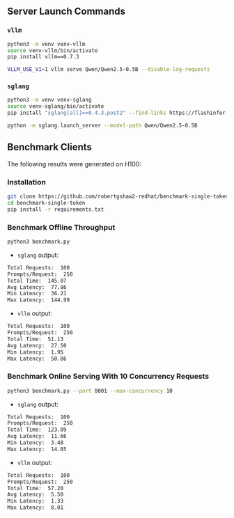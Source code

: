 ## Server Launch Commands

### `vllm`

```bash
python3 -m venv venv-vllm
source venv-vllm/bin/activate
pip install vllm==0.7.3

VLLM_USE_V1=1 vllm serve Qwen/Qwen2.5-0.5B --disable-log-requests
```

### `sglang`

```bash
python3 -m venv venv-sglang
source venv-sglang/bin/activate
pip install "sglang[all]==0.4.3.post2" --find-links https://flashinfer.ai/whl/cu124/torch2.5/flashinfer-python

python -m sglang.launch_server --model-path Qwen/Qwen2.5-0.5B
```

## Benchmark Clients

The following results were generated on H100:

### Installation

```bash
git clone https://github.com/robertgshaw2-redhat/benchmark-single-token.git
cd benchmark-single-token
pip install -r requirements.txt
```

### Benchmark Offline Throughput

```bash
python3 benchmark.py
```

- `sglang` output:

```bash
Total Requests:  100
Prompts/Request:  250
Total Time:  145.07
Avg Latency:  77.86
Min Latency:  36.21
Max Latency:  144.99
```

- `vllm` output:

```bash
Total Requests:  100
Prompts/Request:  250
Total Time:  51.13
Avg Latency:  27.50
Min Latency:  1.95
Max Latency:  50.86
```

### Benchmark Online Serving With 10 Concurrency Requests

```bash
python3 benchmark.py --port 8001 --max-concurrency 10
```

- `sglang` output:

```bash
Total Requests:  100
Prompts/Request:  250
Total Time:  123.09
Avg Latency:  11.66
Min Latency:  3.48
Max Latency:  14.85
```

- `vllm` output:

```bash
Total Requests:  100
Prompts/Request:  250
Total Time:  57.20
Avg Latency:  5.50
Min Latency:  1.33
Max Latency:  8.01
```
